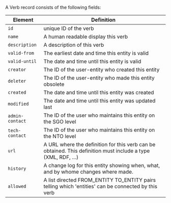 A Verb record consists of the following fields:  

Element | Definition
-------- | ---------
`id` | unique ID of the verb
`name` | A human readable display this verb
`description` | A description of this verb
`valid-from` | The earliest date and time this entity is valid
`valid-until` | The date and time until this entity is valid
`creator` | The ID of the user-entity who created this entity
`deleter` | The ID of the user-entity who made this entity obsolete
`created` | The date and time until this entity was created
`modified` | The date and time until this entity was updated last
`admin-contact` | The ID of the user who maintains this entity on the SGO level
`tech-contact` | The ID of the user who maintains this entity on the NTO level
`url` | A URL where the definition for this verb can be obtained. This definition must include a type (XML, RDF, …)
`history` | A change log for this entity showing when, what, and by whome changes where made.
`allowed` | A list directed FROM_ENTITY TO_ENTITY pairs telling which 'entities' can be connected by this verb

